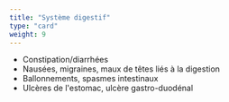 ```yaml
---
title: "Système digestif"
type: "card"
weight: 9
---
```


* Constipation/diarrhées
* Nausées, migraines, maux de têtes liés à la digestion
* Ballonnements, spasmes intestinaux
* Ulcères de l'estomac, ulcère gastro-duodénal
